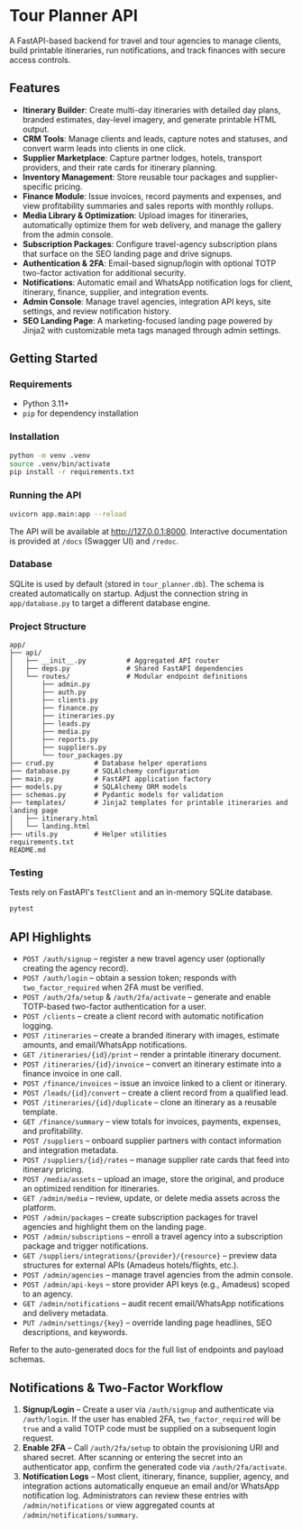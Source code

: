 # Tour Planner API

A FastAPI-based backend for travel and tour agencies to manage clients, build printable itineraries, run notifications, and track finances with secure access controls.

## Features

- **Itinerary Builder**: Create multi-day itineraries with detailed day plans, branded estimates, day-level imagery, and generate printable HTML output.
- **CRM Tools**: Manage clients and leads, capture notes and statuses, and convert warm leads into clients in one click.
- **Supplier Marketplace**: Capture partner lodges, hotels, transport providers, and their rate cards for itinerary planning.
- **Inventory Management**: Store reusable tour packages and supplier-specific pricing.
- **Finance Module**: Issue invoices, record payments and expenses, and view profitability summaries and sales reports with monthly rollups.
- **Media Library & Optimization**: Upload images for itineraries, automatically optimize them for web delivery, and manage the gallery from the admin console.
- **Subscription Packages**: Configure travel-agency subscription plans that surface on the SEO landing page and drive signups.
- **Authentication & 2FA**: Email-based signup/login with optional TOTP two-factor activation for additional security.
- **Notifications**: Automatic email and WhatsApp notification logs for client, itinerary, finance, supplier, and integration events.
- **Admin Console**: Manage travel agencies, integration API keys, site settings, and review notification history.
- **SEO Landing Page**: A marketing-focused landing page powered by Jinja2 with customizable meta tags managed through admin settings.

## Getting Started

### Requirements

- Python 3.11+
- `pip` for dependency installation

### Installation

```bash
python -m venv .venv
source .venv/bin/activate
pip install -r requirements.txt
```

### Running the API

```bash
uvicorn app.main:app --reload
```

The API will be available at <http://127.0.0.1:8000>. Interactive documentation is provided at `/docs` (Swagger UI) and `/redoc`.

### Database

SQLite is used by default (stored in `tour_planner.db`). The schema is created automatically on startup. Adjust the connection string in `app/database.py` to target a different database engine.

### Project Structure

```
app/
├── api/
│   ├── __init__.py          # Aggregated API router
│   ├── deps.py              # Shared FastAPI dependencies
│   └── routes/              # Modular endpoint definitions
│       ├── admin.py
│       ├── auth.py
│       ├── clients.py
│       ├── finance.py
│       ├── itineraries.py
│       ├── leads.py
│       ├── media.py
│       ├── reports.py
│       ├── suppliers.py
│       └── tour_packages.py
├── crud.py          # Database helper operations
├── database.py      # SQLAlchemy configuration
├── main.py          # FastAPI application factory
├── models.py        # SQLAlchemy ORM models
├── schemas.py       # Pydantic models for validation
├── templates/       # Jinja2 templates for printable itineraries and landing page
│   ├── itinerary.html
│   └── landing.html
├── utils.py         # Helper utilities
requirements.txt
README.md
```

### Testing

Tests rely on FastAPI's `TestClient` and an in-memory SQLite database.

```bash
pytest
```

## API Highlights

- `POST /auth/signup` – register a new travel agency user (optionally creating the agency record).
- `POST /auth/login` – obtain a session token; responds with `two_factor_required` when 2FA must be verified.
- `POST /auth/2fa/setup` & `/auth/2fa/activate` – generate and enable TOTP-based two-factor authentication for a user.
- `POST /clients` – create a client record with automatic notification logging.
- `POST /itineraries` – create a branded itinerary with images, estimate amounts, and email/WhatsApp notifications.
- `GET /itineraries/{id}/print` – render a printable itinerary document.
- `POST /itineraries/{id}/invoice` – convert an itinerary estimate into a finance invoice in one call.
- `POST /finance/invoices` – issue an invoice linked to a client or itinerary.
- `POST /leads/{id}/convert` – create a client record from a qualified lead.
- `POST /itineraries/{id}/duplicate` – clone an itinerary as a reusable template.
- `GET /finance/summary` – view totals for invoices, payments, expenses, and profitability.
- `POST /suppliers` – onboard supplier partners with contact information and integration metadata.
- `POST /suppliers/{id}/rates` – manage supplier rate cards that feed into itinerary pricing.
- `POST /media/assets` – upload an image, store the original, and produce an optimized rendition for itineraries.
- `GET /admin/media` – review, update, or delete media assets across the platform.
- `POST /admin/packages` – create subscription packages for travel agencies and highlight them on the landing page.
- `POST /admin/subscriptions` – enroll a travel agency into a subscription package and trigger notifications.
- `GET /suppliers/integrations/{provider}/{resource}` – preview data structures for external APIs (Amadeus hotels/flights, etc.).
- `POST /admin/agencies` – manage travel agencies from the admin console.
- `POST /admin/api-keys` – store provider API keys (e.g., Amadeus) scoped to an agency.
- `GET /admin/notifications` – audit recent email/WhatsApp notifications and delivery metadata.
- `PUT /admin/settings/{key}` – override landing page headlines, SEO descriptions, and keywords.

Refer to the auto-generated docs for the full list of endpoints and payload schemas.

## Notifications & Two-Factor Workflow

1. **Signup/Login** – Create a user via `/auth/signup` and authenticate via `/auth/login`. If the user has enabled 2FA, `two_factor_required` will be `true` and a valid TOTP code must be supplied on a subsequent login request.
2. **Enable 2FA** – Call `/auth/2fa/setup` to obtain the provisioning URI and shared secret. After scanning or entering the secret into an authenticator app, confirm the generated code via `/auth/2fa/activate`.
3. **Notification Logs** – Most client, itinerary, finance, supplier, agency, and integration actions automatically enqueue an email and/or WhatsApp notification log. Administrators can review these entries with `/admin/notifications` or view aggregated counts at `/admin/notifications/summary`.
